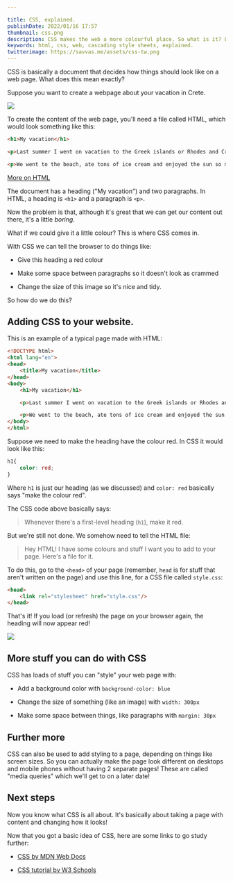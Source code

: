 ```yaml
---

title: CSS, explained.
publishDate: 2022/01/16 17:57
thumbnail: css.png
description: CSS makes the web a more colourful place. So what is it? Let's explain.
keywords: html, css, web, cascading style sheets, explained.
twitterimage: https://savvas.me/assets/css-tw.png
---
```


CSS is basically a document that decides how things should look like on a web page. What does this mean exactly?

Suppose you want to create a webpage about your vacation in Crete. 

![](/assets/css01.png)

To create the content of the web page, you'll need a file called HTML, which would look something like this:

```html
<h1>My vacation</h1>

<p>Last summer I went on vacation to the Greek islands or Rhodes and Crete. It was loads of fun</p>

<p>We went to the beach, ate tons of ice cream and enjoyed the sun so much that we got a little sunburned</p>
```

[More on HTML](/explained/html)

The document has a heading ("My vacation") and two paragraphs. In HTML, a heading is `<h1>` and a paragraph is `<p>`.

Now the problem is that, although it's great that we can get our content out there, it's a little *boring*.

What if we could give it a little colour? This is where CSS comes in.

With CSS we can tell the browser to do things like:

* Give this heading a red colour

* Make some space between paragraphs so it doesn't look as crammed

* Change the size of this image so it's nice and tidy.

So how do we do this?

## Adding CSS to your website.

This is an example of a typical page made with HTML:

```html
<!DOCTYPE html>
<html lang="en">
<head>
    <title>My vacation</title>
</head>
<body>
    <h1>My vacation</h1>

    <p>Last summer I went on vacation to the Greek islands or Rhodes and Crete. It was loads of fun</p>

    <p>We went to the beach, ate tons of ice cream and enjoyed the sun so much that we got a little sunburned</p>
</body>
</html>
```

Suppose we need to make the heading have the colour red. In CSS it would look like this:

```css
h1{
    color: red;
}
```

Where `h1` is just our heading (as we discussed) and `color: red` basically says "make the colour red".

The CSS code above basically says: 

> Whenever there's a first-level heading (`h1`), make it red.

But we're still not done. We somehow need to tell the HTML file:

> Hey HTML! I have some colours and stuff I want you to add to your page. Here's a file for it.

To do this, go to the `<head>` of your page (remember, `head` is for stuff that aren't written on the page) and use this line, for a CSS file called `style.css`:

```html
<head>
    <link rel="stylesheet" href="style.css"/>
</head>
```

That's it! If you load (or refresh) the page on your browser again, the heading will now appear red!

![](/assets/css02.png)

## More stuff you can do with CSS

CSS has loads of stuff you can "style" your web page with:

* Add a background color with `background-color: blue`

* Change the size of something (like an image) with `width: 300px`

* Make some space between things, like paragraphs with `margin: 30px`

## Further more

CSS can also be used to add styling to a page, depending on things like screen sizes. So you can actually make the page look different on desktops and mobile phones without having 2 separate pages! These are called "media queries" which we'll get to on a later date!

## Next steps

Now you know what CSS is all about. It's basically about taking a page with content and changing how it looks!

Now that you got a basic idea of CSS, here are some links to go study further:

* [CSS by MDN Web Docs](https://developer.mozilla.org/en-US/docs/Web/CSS)

* [CSS tutorial by W3 Schools](https://www.w3schools.com/css/)